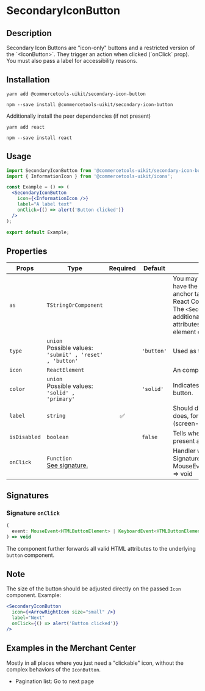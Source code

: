 <!-- THIS IS AN AUTOGENERATED FILE. DO NOT EDIT THIS FILE DIRECTLY. -->
<!-- This file is created by the `yarn generate-readme` script. -->

# SecondaryIconButton

## Description

Secondary Icon Buttons are "icon-only" buttons and a restricted version of the \`\<IconButton>\`. They trigger an action when clicked (\`onClick\` prop). You must also pass a label for accessibility reasons.

## Installation

```
yarn add @commercetools-uikit/secondary-icon-button
```

```
npm --save install @commercetools-uikit/secondary-icon-button
```

Additionally install the peer dependencies (if not present)

```
yarn add react
```

```
npm --save install react
```

## Usage

```jsx
import SecondaryIconButton from '@commercetools-uikit/secondary-icon-button';
import { InformationIcon } from '@commercetools-uikit/icons';

const Example = () => (
  <SecondaryIconButton
    icon={<InformationIcon />}
    label="A label text"
    onClick={() => alert('Button clicked')}
  />
);

export default Example;
```

## Properties

| Props        | Type                                                             | Required | Default    | Description                                                                                                                                                                                                                                                                       |
| ------------ | ---------------------------------------------------------------- | :------: | ---------- | --------------------------------------------------------------------------------------------------------------------------------------------------------------------------------------------------------------------------------------------------------------------------------- |
| `as`         | `TStringOrComponent`                                             |          |            | You may pass in a string like "a" to have the button element render an anchor tag, or&#xA;you could pass in a React Component, like a `Link`.&#xA;<br />&#xA;The `<SecondaryIconButton>` additionally accepts any props or attributes specific to the given element or component. |
| `type`       | `union`<br/>Possible values:<br/>`'submit' , 'reset' , 'button'` |          | `'button'` | Used as the HTML type attribute.                                                                                                                                                                                                                                                  |
| `icon`       | `ReactElement`                                                   |          |            | An <Icon /> component.                                                                                                                                                                                                                                                            |
| `color`      | `union`<br/>Possible values:<br/>`'solid' , 'primary'`           |          | `'solid'`  | Indicates the color scheme of the button.                                                                                                                                                                                                                                         |
| `label`      | `string`                                                         |    ✅    |            | Should describe what the button does, for accessibility purposes (screen-reader users)                                                                                                                                                                                            |
| `isDisabled` | `boolean`                                                        |          | `false`    | Tells when the button should present a disabled state.                                                                                                                                                                                                                            |
| `onClick`    | `Function`<br/>[See signature.](#signature-onClick)              |          |            | Handler when the button is clicked.&#xA;<br />&#xA;Signature: (event: MouseEvent\<HTMLButtonElement) => void                                                                                                                                                                      |

## Signatures

### Signature `onClick`

```ts
(
  event: MouseEvent<HTMLButtonElement> | KeyboardEvent<HTMLButtonElement>
) => void
```

The component further forwards all valid HTML attributes to the underlying `button` component.

## Note

The size of the button should be adjusted directly on the passed `Icon` component. Example:

```jsx
<SecondaryIconButton
  icon={<ArrowRightIcon size="small" />}
  label="Next"
  onClick={() => alert('Button clicked')}
/>
```

## Examples in the Merchant Center

Mostly in all places where you just need a "clickable" icon, without the complex behaviors of the `IconButton`.

- Pagination list: Go to next page
